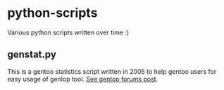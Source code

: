 python-scripts
==============

Various python scripts written over time :)

genstat.py
-----------

This is a gentoo statistics script written in 2005 to help gentoo users for easy usage of genlop tool. [See gentoo forums post](http://forums.gentoo.org/viewtopic-p-2970419-highlight-.html#2970419).